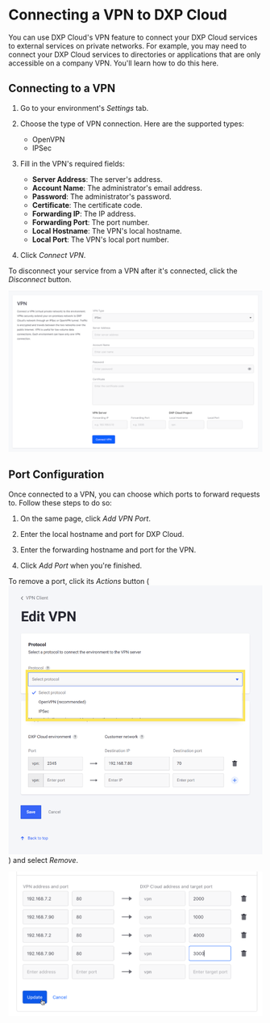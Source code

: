 # Connecting a VPN to DXP Cloud

You can use DXP Cloud's VPN feature to connect your DXP Cloud services to external services on private networks. For example, you may need to connect your DXP Cloud services to directories or applications that are only accessible on a company VPN. You'll learn how to do this here.

## Connecting to a VPN

1. Go to your environment's *Settings* tab.
1. Choose the type of VPN connection. Here are the supported types:
    * OpenVPN
    * IPSec
1. Fill in the VPN's required fields:
    * **Server Address**: The server's address.
    * **Account Name**: The administrator's email address.
    * **Password**: The administrator's password.
    * **Certificate**: The certificate code.
    * **Forwarding IP**: The IP address.
    * **Forwarding Port**: The port number.
    * **Local Hostname**: The VPN's local hostname.
    * **Local Port**: The VPN's local port number.

1. Click *Connect VPN*.

To disconnect your service from a VPN after it's connected, click the *Disconnect* button.

![Figure 1: You can connect to a VPN from the Settings tab.](./connecting-a-vpn-to-dxp-cloud/images/01.png)

## Port Configuration

Once connected to a VPN, you can choose which ports to forward requests to. Follow these steps to do so:

1. On the same page, click *Add VPN Port*.

2. Enter the local hostname and port for DXP Cloud.

3. Enter the forwarding hostname and port for the VPN.

4. Click *Add Port* when you're finished.

To remove a port, click its *Actions* button
(![Actions](./connecting-a-vpn-to-dxp-cloud/images/02.png))
and select *Remove*.

![Figure 2: You can also configure port forwarding.](./connecting-a-vpn-to-dxp-cloud/images/03.png)
